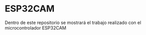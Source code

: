 # ESP32CAM
Dentro de este repositorio se mostrará el trabajo realizado con el microcontrolador ESP32CAM
